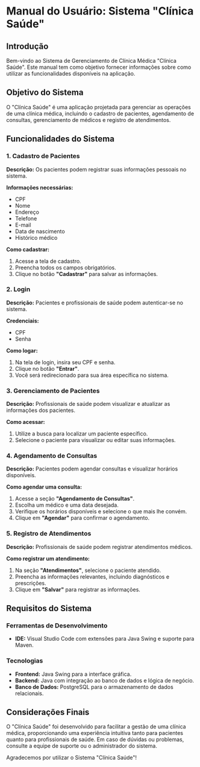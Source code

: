 # Manual do Usuário: Sistema "Clínica Saúde"

## Introdução

Bem-vindo ao Sistema de Gerenciamento de Clínica Médica "Clínica Saúde". Este manual tem como objetivo fornecer informações sobre como utilizar as funcionalidades disponíveis na aplicação.

## Objetivo do Sistema

O "Clínica Saúde" é uma aplicação projetada para gerenciar as operações de uma clínica médica, incluindo o cadastro de pacientes, agendamento de consultas, gerenciamento de médicos e registro de atendimentos.

## Funcionalidades do Sistema

### 1. Cadastro de Pacientes

**Descrição:** Os pacientes podem registrar suas informações pessoais no sistema.

**Informações necessárias:**
- CPF
- Nome
- Endereço
- Telefone
- E-mail
- Data de nascimento
- Histórico médico

**Como cadastrar:**
1. Acesse a tela de cadastro.
2. Preencha todos os campos obrigatórios.
3. Clique no botão **"Cadastrar"** para salvar as informações.

### 2. Login

**Descrição:** Pacientes e profissionais de saúde podem autenticar-se no sistema.

**Credenciais:**
- CPF
- Senha

**Como logar:**
1. Na tela de login, insira seu CPF e senha.
2. Clique no botão **"Entrar"**.
3. Você será redirecionado para sua área específica no sistema.

### 3. Gerenciamento de Pacientes

**Descrição:** Profissionais de saúde podem visualizar e atualizar as informações dos pacientes.

**Como acessar:**
1. Utilize a busca para localizar um paciente específico.
2. Selecione o paciente para visualizar ou editar suas informações.

### 4. Agendamento de Consultas

**Descrição:** Pacientes podem agendar consultas e visualizar horários disponíveis.

**Como agendar uma consulta:**
1. Acesse a seção **"Agendamento de Consultas"**.
2. Escolha um médico e uma data desejada.
3. Verifique os horários disponíveis e selecione o que mais lhe convém.
4. Clique em **"Agendar"** para confirmar o agendamento.

### 5. Registro de Atendimentos

**Descrição:** Profissionais de saúde podem registrar atendimentos médicos.

**Como registrar um atendimento:**
1. Na seção **"Atendimentos"**, selecione o paciente atendido.
2. Preencha as informações relevantes, incluindo diagnósticos e prescrições.
3. Clique em **"Salvar"** para registrar as informações.

## Requisitos do Sistema

### Ferramentas de Desenvolvimento

- **IDE:** Visual Studio Code com extensões para Java Swing e suporte para Maven.

### Tecnologias

- **Frontend:** Java Swing para a interface gráfica.
- **Backend:** Java com integração ao banco de dados e lógica de negócio.
- **Banco de Dados:** PostgreSQL para o armazenamento de dados relacionais.

## Considerações Finais

O "Clínica Saúde" foi desenvolvido para facilitar a gestão de uma clínica médica, proporcionando uma experiência intuitiva tanto para pacientes quanto para profissionais de saúde. Em caso de dúvidas ou problemas, consulte a equipe de suporte ou o administrador do sistema.

Agradecemos por utilizar o Sistema "Clínica Saúde"!
